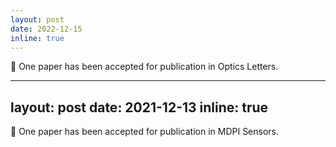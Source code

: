```yaml
---
layout: post
date: 2022-12-15
inline: true
---
```


📄️ One paper has been accepted for publication in Optics Letters.

---
layout: post
date: 2021-12-13
inline: true
---

📄️ One paper has been accepted for publication in MDPI Sensors.
